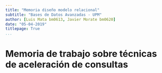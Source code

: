```yaml
---
title: "Memoria diseño modelo relacional"
subtitle: "Bases de Datos Avanzadas - UPM"
author: [Luis Mata bm0613, Javier Morate bm0620]
date: "05-04-2019"
titlepage: True
...
```


# Memoria de trabajo sobre técnicas de aceleración de consultas



